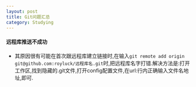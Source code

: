```yaml
---
layout: post
title: Git问题汇总
category: Studying
---
```


#### 远程库推送不成功

+ 其原因很有可能在首次跟远程库建立链接时,在输入`git remote add origin git@github.com:royluck/远程库名.git`时,把远程库名字打错.解决方法是:打开工作区,找到隐藏的.git文件,打开config配置文件,在url:行内正确输入文件名地址,即可.

